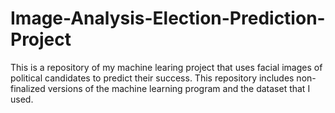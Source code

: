 # Image-Analysis-Election-Prediction-Project
This is a repository of my machine learing project that uses facial images of political candidates to predict their success. This repository includes non-finalized versions of the machine learning program and the dataset that I used.
